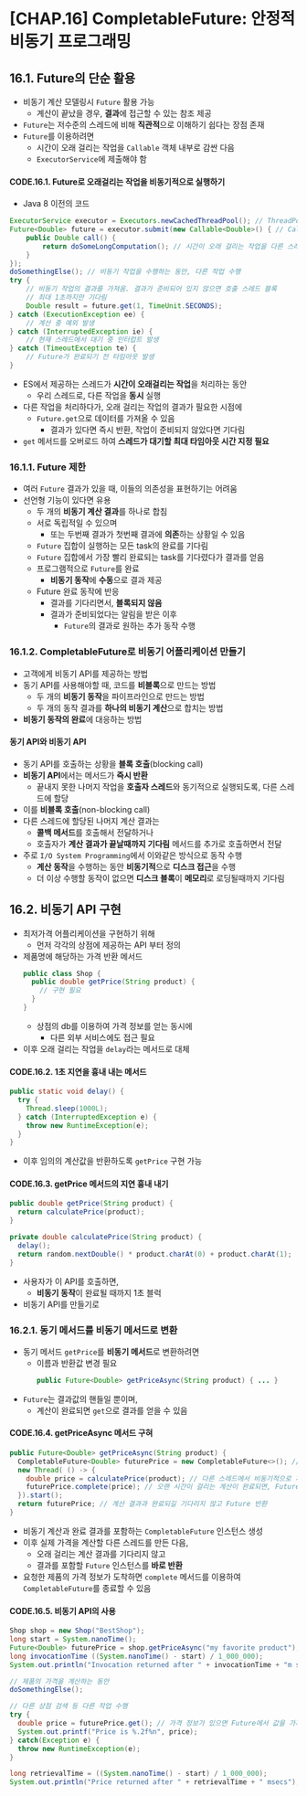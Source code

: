 # [CHAP.16] CompletableFuture: 안정적 비동기 프로그래밍

## 16.1. Future의 단순 활용
- 비동기 계산 모델링시 `Future` 활용 가능
  - 계산이 끝났을 경우, **결과**에 접근할 수 있는 참조 제공
- `Future`는 저수준의 스레드에 비해 **직관적**으로 이해하기 쉽다는 장점 존재
- `Future`를 이용하려면
  - 시간이 오래 걸리는 작업을 `Callable` 객체 내부로 감싼 다음
  - `ExecutorService`에 제출해야 함

#### CODE.16.1. Future로 오래걸리는 작업을 비동기적으로 실행하기
- Java 8 이전의 코드
```java
ExecutorService executor = Executors.newCachedThreadPool(); // ThreadPool에 task 제출시 ES 필요
Future<Double> future = executor.submit(new Callable<Double>() { // Callable을 ES로 제출
    public Double call() {
        return doSomeLongComputation(); // 시간이 오래 걸리는 작업을 다른 스레드에서 비동기적으로 수행
    }
});
doSomethingElse(); // 비동기 작업을 수행하는 동안, 다른 작업 수행
try {
    // 비동기 작업의 결과를 가져옴. 결과가 준비되어 있지 않으면 호출 스레드 블록
    // 최대 1초까지만 기다림
    Double result = future.get(1, TimeUnit.SECONDS); 
} catch (ExecutionException ee) {
    // 계산 중 예외 발생
} catch (InterruptedException ie) {
    // 현재 스레드에서 대기 중 인터럽트 발생
} catch (TimeoutException te) {
    // Future가 완료되기 전 타임아웃 발생
}
```
- ES에서 제공하는 스레드가 **시간이 오래걸리는 작업**을 처리하는 동안
  - 우리 스레드로, 다른 작업을 **동시** 실행 
- 다른 작업을 처리하다가, 오래 걸리는 작업의 결과가 필요한 시점에
  - `Future.get`으로 데이터를 가져올 수 있음
    - 결과가 있다면 즉시 반환, 작업이 준비되지 않았다면 기다림
- `get` 메서드를 오버로드 하여 **스레드가 대기할 최대 타임아웃 시간 지정 필요**

### 16.1.1. Future 제한
- 여러 `Future` 결과가 있을 때, 이들의 의존성을 표현하기는 어려움
- 선언형 기능이 있다면 유용
  - 두 개의 **비동기 계산 결과**를 하나로 합침
  - 서로 독립적일 수 있으며
    - 또는 두번째 결과가 첫번째 결과에 **의존**하는 상황일 수 있음
  - `Future` 집합이 실행하는 모든 task의 완료를 기다림
  - `Future` 집합에서 가장 빨리 완료되는 task를 기다렸다가 결과를 얻음
  - 프로그램적으로 `Future`를 완료
    - **비동기 동작**에 **수동**으로 결과 제공
  - Future 완료 동작에 반응
    - 결과를 기다리면서, **블록되지 않음**
    - 결과가 준비되었다는 알림을 받은 이후
      - `Future`의 결과로 원하는 추가 동작 수행

### 16.1.2. CompletableFuture로 비동기 어플리케이션 만들기
- 고객에게 비동기 API를 제공하는 방법
- 동기 API를 사용해야할 때, 코드를 **비블록**으로 만드는 방법
  - 두 개의 **비동기 동작**을 파이프라인으로 만드는 방법
  - 두 개의 동작 결과를 **하나의 비동기 계산**으로 합치는 방법
- **비동기 동작의 완료**에 대응하는 방법

#### 동기 API와 비동기 API
- 동기 API를 호출하는 상황을 **블록 호출**(blocking call)
- **비동기 API**에서는 메서드가 **즉시 반환**
  - 끝내지 못한 나머지 작업을 **호출자 스레드**와 동기적으로 실행되도록, 다른 스레드에 할당
- 이를 **비블록 호출**(non-blocking call)
- 다른 스레드에 할당된 나머지 계산 결과는
  - **콜백 메서드**를 호출해서 전달하거나
  - 호출자가 **계산 결과가 끝날때까지 기다림** 메서드를 추가로 호출하면서 전달
- 주로 `I/O System Programming`에서 이와같은 방식으로 동작 수행
  - **계산 동작**을 수행하는 동안 **비동기적**으로 **디스크 접근**을 수행
  - 더 이상 수행할 동작이 없으면 **디스크 블록**이 **메모리**로 로딩될때까지 기다림

## 16.2. 비동기 API 구현
- 최저가격 어플리케이션을 구현하기 위해
  - 먼저 각각의 상점에 제공하는 API 부터 정의
- 제품명에 해당하는 가격 반환 메서드
  ```java
  public class Shop {
    public double getPrice(String product) {
      // 구현 필요
    }
  }
  ```
  - 상점의 db를 이용하여 가격 정보를 얻는 동시에
    - 다른 외부 서비스에도 접근 필요
- 이후 오래 걸리는 작업을 `delay`라는 메서드로 대체

#### CODE.16.2. 1초 지연을 흉내 내는 메서드
```java
public static void delay() {
  try {
    Thread.sleep(1000L);
  } catch (InterruptedException e) {
    throw new RuntimeException(e);
  }
}
```
- 이후 임의의 계산값을 반환하도록 `getPrice` 구현 가능

#### CODE.16.3. getPrice 메서드의 지연 흉내 내기
```java
public double getPrice(String product) {
  return calculatePrice(product);
}

private double calculatePrice(String product) {
  delay();
  return random.nextDouble() * product.charAt(0) + product.charAt(1);
}
```
- 사용자가 이 API를 호출하면,
  - **비동기 동작**이 완료될 때까지 1초 블럭
- 비동기 API를 만들기로


### 16.2.1. 동기 메서드를 비동기 메서드로 변환
- 동기 메서드 `getPrice`를 **비동기 메서드**로 변환하려면
  - 이름과 반환값 변경 필요
    ```java
    public Future<Double> getPriceAsync(String product) { ... }
    ```
- `Future`는 결과값의 핸들일 뿐이며,
  - 계산이 완료되면 `get`으로 결과를 얻을 수 있음

#### CODE.16.4. getPriceAsync 메서드 구혀
```java
public Future<Double> getPriceAsync(String product) {
  CompletableFuture<Double> futurePrice = new CompletableFuture<>(); // 계산 결과를 포함할 CompletableFuture를 생성
  new Thread( () -> {
    double price = calculatePrice(product); // 다른 스레드에서 비동기적으로 계산 수행
    futurePrice.complete(price); // 오랜 시간이 걸리는 계산이 완료되면, Future에 값 설정
  }).start();
  return futurePrice; // 계산 결과과 완료되길 기다리지 않고 Future 반환
}
```
- 비동기 계산과 완료 결과를 포함하는 `CompletableFuture` 인스턴스 생성
- 이후 실제 가격을 계산할 다른 스레드를 만든 다음,
  - 오래 걸리는 계산 결과를 기다리지 않고
  - 결과를 포함할 `Future` 인스턴스를 **바로 반환**
- 요청한 제품의 가격 정보가 도착하면 `complete` 메서드를 이용하여 `CompletableFuture`를 종료할 수 있음

#### CODE.16.5. 비동기 API의 사용
```java
Shop shop = new Shop("BestShop");
long start = System.nanoTime();
Future<Double> futurePrice = shop.getPriceAsync("my favorite product"); // 상점에 제품가격 정보 요청
long invocationTime ((System.nanoTime() - start) / 1_000_000);
System.out.println("Invocation returned after " + invocationTime + "m secs");

// 제품의 가격을 계산하는 동안
doSomethingElse();

// 다른 상점 검색 등 다른 작업 수행
try {
  double price = futurePrice.get(); // 가격 정보가 있으면 Future에서 값을 가져오고, 아니라면 Block
  System.out.printf("Price is %.2f%n", price);
} catch(Exception e) {
  throw new RuntimeException(e);
}

long retrievalTime = ((System.nanoTime() - start) / 1_000_000);
System.out.println("Price returned after " + retrievalTime + " msecs");
```